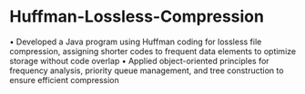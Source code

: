 # Huffman-Lossless-Compression
• Developed a Java program using Huffman coding for lossless file compression, assigning shorter codes to frequent data elements to optimize storage without code overlap
• Applied object-oriented principles for frequency analysis, priority queue management, and tree construction to ensure efficient compression
